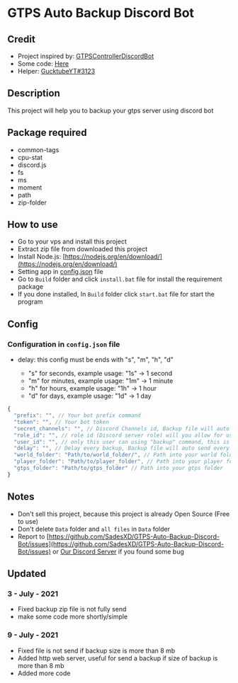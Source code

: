 # GTPS Auto Backup Discord Bot

## Credit

- Project inspired by: [GTPSControllerDiscordBot](https://github.com/GuckTubeYT/GTPSControllerDiscordBot)
- Some code: [Here](https://coderrocketfuel.com/article/get-the-total-size-of-all-files-in-a-directory-using-node-js)
- Helper: [GucktubeYT#3123](https://github.com/GuckTubeYT)

## Description

This project will help you to backup your gtps server using discord bot

## Package required

- common-tags
- cpu-stat
- discord.js
- fs
- ms
- moment
- path
- zip-folder

## How to use

- Go to your vps and install this project
- Extract zip file from downloaded this project
- Install Node.js: [https://nodejs.org/en/download/](https://nodejs.org/en/download/)
- Setting app in [config.json](#Config) file
- Go to `Build` folder and click `install.bat` file for install the requirement package
- If you done installed, In `Build` folder click `start.bat` file for start the program

## Config

### Configuration in `config.json` file

- delay: this config must be ends with "s", "m", "h", "d"

  - "s" for seconds, example usage: "1s" -> 1 second
  - "m" for minutes, example usage: "1m" -> 1 minute
  - "h" for hours, example usage: "1h" -> 1 hour
  - "d" for days, example usage: "1d" -> 1 day

```js
{
  "prefix": "", // Your bot prefix command
  "token": "", // Your bot token
  "secret_channels": "", // Discord Channels id, Backup file will auto send into this channel
  "role_id": "", // role id (Discord server role) will you allow for using backup command (Owner role id is recomended)
  "user_id": "", // only this user can using "backup" command, this is optional you can ignore this (optional)
  "delay": "", // Delay every backup, Backup file will auto send every (this delay config), example usage: "1s", "1m", "1h","1d"
  "world_folder": "Path/to/world_folder/", // Path into your world folder
  "player_folder": "Path/to/player_folder", // Path into your player folder
  "gtps_folder": "Path/to/gtps_folder" // Path into your gtps folder
}
```

## Notes

- Don't sell this project, because this project is already Open Source (Free to use)
- Don't delete `Data` folder and `all files` in `Data`
  folder
- Report to [https://github.com/SadesXD/GTPS-Auto-Backup-Discord-Bot/issues](https://github.com/SadesXD/GTPS-Auto-Backup-Discord-Bot/issues) or [Our Discord Server](https://discord.gg/Kj8TYuCjbU) if you found some bug

## Updated

<h3><b>3 - July - 2021</b></h3>

- Fixed backup zip file is not fully send
- make some code more shortly/simple

<h3><b>9 - July - 2021</b></h3>

- Fixed file is not send if backup size is more than 8 mb
- Added http web server, useful for send a backup if size of backup is more than 8 mb
- Added more code
